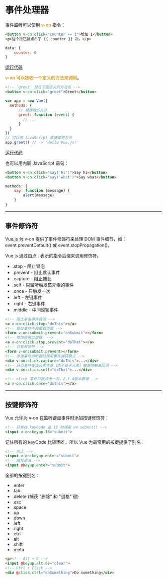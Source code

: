 # 事件处理器
事件监听可以使用 <font color=#dea32c>**v-on**</font> 指令：
```html
<button v-on:click="counter += 1">增加 1</button>
<p>这个按钮被点击了 {{ counter }} 次。</p>
```
```javascript
data: {
    counter: 0
}
```
[运行代码](code/事件处理器.html)

<font color=#dea32c>**v-on 可以接收一个定义的方法来调用**</font>。
```html
<!-- `greet` 是在下面定义的方法名 -->
<button v-on:click="greet">Greet</button>
```
```javascript
var app = new Vue({
  methods: {
      // 被接收的方法
      greet: function (event) {
        // ...
      }
  }
})
// 可以用 JavaScript 直接调用方法
app.greet() // -> 'Hello Vue.js!'
```
[运行代码](code/事件处理器1.html)

也可以用内联 JavaScript 语句：
```html
<button v-on:click="say('hi')">Say hi</button>
<button v-on:click="say('what')">Say what</button>
```
```javascript
methods: {
    say: function (message) {
        alert(message)
    }
}
```
***
## 事件修饰符
Vue.js 为 v-on 提供了事件修饰符来处理 DOM 事件细节，如：event.preventDefault() 或 event.stopPropagation()。

Vue.js 通过由点 . 表示的指令后缀来调用修饰符。
* .stop - 阻止冒泡
* .prevent - 阻止默认事件
* .capture - 阻止捕获
* .self - 只监听触发该元素的事件
* .once - 只触发一次
* .left - 左键事件
* .right - 右键事件
* .middle - 中间滚轮事件
```html
<!-- 阻止单击事件冒泡 -->
<a v-on:click.stop="doThis"></a>
<!-- 提交事件不再重载页面 -->
<form v-on:submit.prevent="onSubmit"></form>
<!-- 修饰符可以串联  -->
<a v-on:click.stop.prevent="doThat"></a>
<!-- 只有修饰符 -->
<form v-on:submit.prevent></form>
<!-- 添加事件侦听器时使用事件捕获模式 -->
<div v-on:click.capture="doThis">...</div>
<!-- 只当事件在该元素本身（而不是子元素）触发时触发回调 -->
<div v-on:click.self="doThat">...</div>

<!-- click 事件只能点击一次，2.1.4版本新增 -->
<a v-on:click.once="doThis"></a>
```
***
## 按键修饰符
Vue 允许为 v-on 在监听键盘事件时添加按键修饰符：
```html
<!-- 只有在 keyCode 是 13 时调用 vm.submit() -->
<input v-on:keyup.13="submit">
```
记住所有的 keyCode 比较困难，所以 Vue 为最常用的按键提供了别名：
```html
<!-- 同上 -->
<input v-on:keyup.enter="submit">
<!-- 缩写语法 -->
<input @keyup.enter="submit">
```
全部的按键别名：
* .enter
* .tab
* .delete (捕获 "删除" 和 "退格" 键)
* .esc
* .space
* .up
* .down
* .left
* .right
* .ctrl
* .alt
* .shift
* .meta
```html
<p><!-- Alt + C -->
<input @keyup.alt.67="clear">
<!-- Ctrl + Click -->
<div @click.ctrl="doSomething">Do something</div>
```
